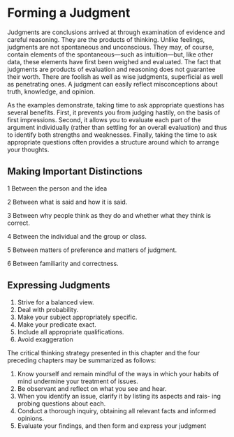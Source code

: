 # Forming a Judgment

Judgments are conclusions arrived at through examination of evidence and careful reasoning. They are the products of thinking. Unlike feelings, judgments are not spontaneous and unconscious. They may, of course, contain elements of the spontaneous—such as intuition—but, like other data, these elements have first been weighed and evaluated. The fact that judgments are products of evaluation and reasoning does not guarantee their worth. There are foolish as well as wise judgments, superficial as well as penetrating ones. A judgment can easily reflect misconceptions about truth, knowledge, and opinion.

As the examples demonstrate, taking time to ask appropriate questions has several benefits. First, it prevents you from judging hastily, on the basis of first impressions. Second, it allows you to evaluate each part of the argument individually (rather than settling for an overall evaluation) and thus to identify both strengths and weaknesses. Finally, taking the time to ask appropriate questions often provides a structure around which to arrange your thoughts. 

## Making Important Distinctions

1 Between the person and the idea 

2 Between what is said and how it is said. 

3 Between why people think as they do and whether what they think is correct. 

4 Between the individual and the group or class.

5 Between matters of preference and matters of judgment. 

6 Between familiarity and correctness. 

## Expressing Judgments 

1. Strive for a balanced view. 
2. Deal with probability. 
3. Make your subject appropriately specific. 
4. Make your predicate exact. 
5. Include all appropriate qualifications. 
6. Avoid exaggeration


The critical thinking strategy presented in this chapter and the four preceding chapters may be summarized as follows: 

1. Know yourself and remain mindful of the ways in which your habits of mind undermine your treatment of issues. 
2. Be observant and reflect on what you see and hear. 
3. When you identify an issue, clarify it by listing its aspects and rais- ing probing questions about each. 
4. Conduct a thorough inquiry, obtaining all relevant facts and informed opinions. 
5. Evaluate your findings, and then form and express your judgment 



